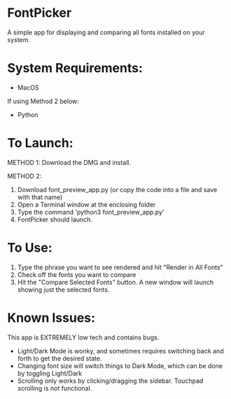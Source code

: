 # FontPicker
A simple app for displaying and comparing all fonts installed on your system.

# System Requirements:
- MacOS
  
If using Method 2 below:
- Python

# To Launch:
METHOD 1:
Download the DMG and install.

METHOD 2:
1. Download font_preview_app.py (or copy the code into a file and save with that name)
2. Open a Terminal window at the enclosing folder
3. Type the command 'python3 font_preview_app.py'
4. FontPicker should launch.

# To Use:
1. Type the phrase you want to see rendered and hit "Render in All Fonts"
2. Check off the fonts you want to compare
3. Hit the "Compare Selected Fonts" button. A new window will launch showing just the selected fonts.

# Known Issues:
This app is EXTREMELY low tech and contains bugs.
- Light/Dark Mode is wonky, and sometimes requires switching back and forth to get the desired state.
- Changing font size will switch things to Dark Mode, which can be done by toggling Light/Dark
- Scrolling only works by clicking/dragging the sidebar. Touchpad scrolling is not functional.
